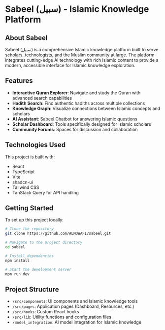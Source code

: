 # Sabeel (سبيل) - Islamic Knowledge Platform

## About Sabeel

Sabeel (سبيل) is a comprehensive Islamic knowledge platform built to serve scholars, technologists, and the Muslim community at large. The platform integrates cutting-edge AI technology with rich Islamic content to provide a modern, accessible interface for Islamic knowledge exploration.

## Features

- **Interactive Quran Explorer**: Navigate and study the Quran with advanced search capabilities
- **Hadith Search**: Find authentic hadiths across multiple collections
- **Knowledge Graph**: Visualize connections between Islamic concepts and scholars
- **AI Assistant**: Sabeel Chatbot for answering Islamic questions
- **Scholar Dashboard**: Tools specifically designed for Islamic scholars
- **Community Forums**: Spaces for discussion and collaboration

## Technologies Used

This project is built with:

- React
- TypeScript
- Vite
- shadcn-ui
- Tailwind CSS
- TanStack Query for API handling

## Getting Started

To set up this project locally:

```sh
# Clone the repository
git clone https://github.com/ALMOWAFI/sabeel.git

# Navigate to the project directory
cd sabeel

# Install dependencies
npm install

# Start the development server
npm run dev
```

## Project Structure

- `/src/components`: UI components and Islamic knowledge tools
- `/src/pages`: Application pages (Dashboard, Resources, etc.)
- `/src/hooks`: Custom React hooks
- `/src/lib`: Utility functions and configuration files
- `/model_integration`: AI model integration for Islamic knowledge
